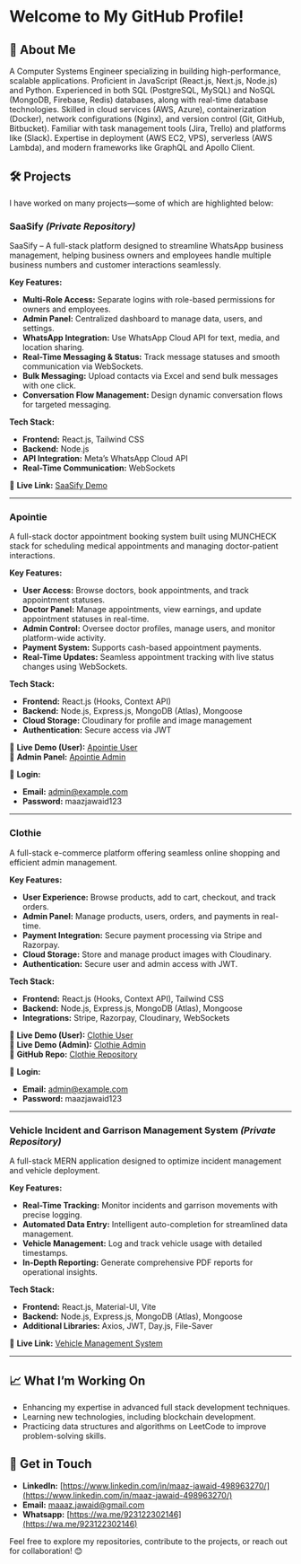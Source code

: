 # Welcome to My GitHub Profile!

## 👋 About Me
A Computer Systems Engineer specializing in building high-performance, scalable applications. Proficient in JavaScript (React.js, Next.js, Node.js) and Python. Experienced in both SQL (PostgreSQL, MySQL) and NoSQL (MongoDB, Firebase, Redis) databases, along with real-time database technologies. Skilled in cloud services (AWS, Azure), containerization (Docker), network configurations (Nginx), and version control (Git, GitHub, Bitbucket). Familiar with task management tools (Jira, Trello) and platforms like (Slack). Expertise in deployment (AWS EC2, VPS), serverless (AWS Lambda), and modern frameworks like GraphQL and Apollo Client.

## 🛠 Projects

I have worked on many projects—some of which are highlighted below:

### SaaSify *(Private Repository)*
SaaSify – A full-stack platform designed to streamline WhatsApp business management, helping business owners and employees handle multiple business numbers and customer interactions seamlessly.

**Key Features:**
- **Multi-Role Access:** Separate logins with role-based permissions for owners and employees.
- **Admin Panel:** Centralized dashboard to manage data, users, and settings.
- **WhatsApp Integration:** Use WhatsApp Cloud API for text, media, and location sharing.
- **Real-Time Messaging & Status:** Track message statuses and smooth communication via WebSockets.
- **Bulk Messaging:** Upload contacts via Excel and send bulk messages with one click.
- **Conversation Flow Management:** Design dynamic conversation flows for targeted messaging.

**Tech Stack:**
- **Frontend:** React.js, Tailwind CSS
- **Backend:** Node.js
- **API Integration:** Meta’s WhatsApp Cloud API
- **Real-Time Communication:** WebSockets

🔗 **Live Link:** [SaaSify Demo](https://saa-sify-frontend-git-main-maazjawaids-projects.vercel.app/)

---

### Apointie
A full-stack doctor appointment booking system built using MUNCHECK stack for scheduling medical appointments and managing doctor-patient interactions.

**Key Features:**
- **User Access:** Browse doctors, book appointments, and track appointment statuses.
- **Doctor Panel:** Manage appointments, view earnings, and update appointment statuses in real-time.
- **Admin Control:** Oversee doctor profiles, manage users, and monitor platform-wide activity.
- **Payment System:** Supports cash-based appointment payments.
- **Real-Time Updates:** Seamless appointment tracking with live status changes using WebSockets.

**Tech Stack:**
- **Frontend:** React.js (Hooks, Context API)
- **Backend:** Node.js, Express.js, MongoDB (Atlas), Mongoose
- **Cloud Storage:** Cloudinary for profile and image management
- **Authentication:** Secure access via JWT

🔗 **Live Demo (User):** [Apointie User](https://private-apointee-frontend.vercel.app/)  
🔗 **Admin Panel:** [Apointie Admin](https://private-apointee-admin.vercel.app/admin-dashboard)  

💼 **Login:**  
- **Email:** admin@example.com  
- **Password:** maazjawaid123  

---

### Clothie
A full-stack e-commerce platform offering seamless online shopping and efficient admin management.

**Key Features:**
- **User Experience:** Browse products, add to cart, checkout, and track orders.
- **Admin Panel:** Manage products, users, orders, and payments in real-time.
- **Payment Integration:** Secure payment processing via Stripe and Razorpay.
- **Cloud Storage:** Store and manage product images with Cloudinary.
- **Authentication:** Secure user and admin access with JWT.

**Tech Stack:**
- **Frontend:** React.js (Hooks, Context API), Tailwind CSS
- **Backend:** Node.js, Express.js, MongoDB (Atlas), Mongoose
- **Integrations:** Stripe, Razorpay, Cloudinary, WebSockets

🔗 **Live Demo (User):** [Clothie User](https://private-clothie-ecommerce-platf-git-6bcae8-maazjawaids-projects.vercel.app/)  
🔗 **Live Demo (Admin):** [Clothie Admin](https://private-clothie-ecommerce-platform-admin.vercel.app/)  
🔗 **GitHub Repo:** [Clothie Repository](https://github.com/MaazJawaid/Clothie-Ecommerce-Platform)  

💼 **Login:**  
- **Email:** admin@example.com  
- **Password:** maazjawaid123  

---

### Vehicle Incident and Garrison Management System *(Private Repository)*
A full-stack MERN application designed to optimize incident management and vehicle deployment.

**Key Features:**
- **Real-Time Tracking:** Monitor incidents and garrison movements with precise logging.
- **Automated Data Entry:** Intelligent auto-completion for streamlined data management.
- **Vehicle Management:** Log and track vehicle usage with detailed timestamps.
- **In-Depth Reporting:** Generate comprehensive PDF reports for operational insights.

**Tech Stack:**
- **Frontend:** React.js, Material-UI, Vite
- **Backend:** Node.js, Express.js, MongoDB (Atlas), Mongoose
- **Additional Libraries:** Axios, JWT, Day.js, File-Saver

🔗 **Live Link:** [Vehicle Management System](https://private-management-app-pueh-frontend.vercel.app/)

---

## 📈 What I’m Working On
- Enhancing my expertise in advanced full stack development techniques.
- Learning new technologies, including blockchain development.
- Practicing data structures and algorithms on LeetCode to improve problem-solving skills.

## 💬 Get in Touch
- **LinkedIn:** [https://www.linkedin.com/in/maaz-jawaid-498963270/](https://www.linkedin.com/in/maaz-jawaid-498963270/)
- **Email:** maaaz.jawaid@gmail.com
- **Whatsapp:** [https://wa.me/923122302146](https://wa.me/923122302146)

Feel free to explore my repositories, contribute to the projects, or reach out for collaboration! 😊
